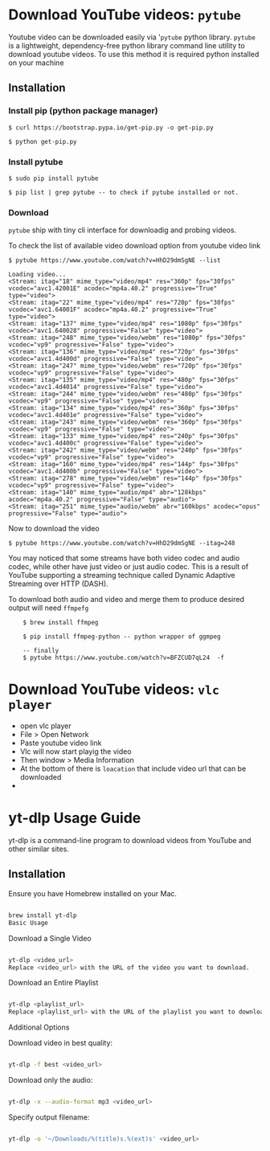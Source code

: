 # Download YouTube videos:  `pytube`

Youtube video can be downloaded easily via '`pytube` python library. `pytube` is a lightweight, dependency-free
python library command line utility to download youtube videos. To use this method it is required 
python installed on your machine

## Installation

### Install pip (python package manager)

    $ curl https://bootstrap.pypa.io/get-pip.py -o get-pip.py
    
    $ python get-pip.py
    
### Install pytube

    $ sudo pip install pytube
    
    $ pip list | grep pytube -- to check if pytube installed or not.
    
    
 ### Download 
 
`pytube` ship with tiny cli interface for downloadig  and probing videos.

To check the list of available video download option from youtube video link 

    $ pytube https://www.youtube.com/watch?v=HhD29dmSgNE --list
    
    
 ```
 Loading video...
<Stream: itag="18" mime_type="video/mp4" res="360p" fps="30fps" vcodec="avc1.42001E" acodec="mp4a.40.2" progressive="True" type="video">
<Stream: itag="22" mime_type="video/mp4" res="720p" fps="30fps" vcodec="avc1.64001F" acodec="mp4a.40.2" progressive="True" type="video">
<Stream: itag="137" mime_type="video/mp4" res="1080p" fps="30fps" vcodec="avc1.640028" progressive="False" type="video">
<Stream: itag="248" mime_type="video/webm" res="1080p" fps="30fps" vcodec="vp9" progressive="False" type="video">
<Stream: itag="136" mime_type="video/mp4" res="720p" fps="30fps" vcodec="avc1.4d400d" progressive="False" type="video">
<Stream: itag="247" mime_type="video/webm" res="720p" fps="30fps" vcodec="vp9" progressive="False" type="video">
<Stream: itag="135" mime_type="video/mp4" res="480p" fps="30fps" vcodec="avc1.4d4014" progressive="False" type="video">
<Stream: itag="244" mime_type="video/webm" res="480p" fps="30fps" vcodec="vp9" progressive="False" type="video">
<Stream: itag="134" mime_type="video/mp4" res="360p" fps="30fps" vcodec="avc1.4d401e" progressive="False" type="video">
<Stream: itag="243" mime_type="video/webm" res="360p" fps="30fps" vcodec="vp9" progressive="False" type="video">
<Stream: itag="133" mime_type="video/mp4" res="240p" fps="30fps" vcodec="avc1.4d400c" progressive="False" type="video">
<Stream: itag="242" mime_type="video/webm" res="240p" fps="30fps" vcodec="vp9" progressive="False" type="video">
<Stream: itag="160" mime_type="video/mp4" res="144p" fps="30fps" vcodec="avc1.4d400b" progressive="False" type="video">
<Stream: itag="278" mime_type="video/webm" res="144p" fps="30fps" vcodec="vp9" progressive="False" type="video">
<Stream: itag="140" mime_type="audio/mp4" abr="128kbps" acodec="mp4a.40.2" progressive="False" type="audio">
<Stream: itag="251" mime_type="audio/webm" abr="160kbps" acodec="opus" progressive="False" type="audio">
 ```
 

Now to download the video 

    $ pytube https://www.youtube.com/watch?v=HhD29dmSgNE --itag=248
    
    
You may noticed that some streams have both video codec and audio codec, while other have just video or just audio codec. 
This is a result of YouTube supporting a streaming technique called Dynamic Adaptive Streaming over HTTP (DASH).  

To download both audio and video  and merge them to produce desired output will need `ffmpefg` 

        $ brew install ffmpeg
        
        $ pip install ffmpeg-python -- python wrapper of ggmpeg
        
        -- finally  
        $ pytube https://www.youtube.com/watch?v=BFZCUD7qL24  -f
        
    
# Download YouTube videos:  `vlc player`

- open vlc player
- File > Open Network
- Paste youtube video link 
- Vlc will now start playig the video 
- Then window > Media Information
- At the bottom of there is `loacation` that include video url that can be downloaded
- 

# yt-dlp Usage Guide

yt-dlp is a command-line program to download videos from YouTube and other similar sites.

## Installation

Ensure you have Homebrew installed on your Mac.

```bash

brew install yt-dlp
Basic Usage
```

Download a Single Video
```bash

yt-dlp <video_url>
Replace <video_url> with the URL of the video you want to download.
```

Download an Entire Playlist
```bash

yt-dlp <playlist_url>
Replace <playlist_url> with the URL of the playlist you want to download.
```

Additional Options

Download video in best quality:

```bash

yt-dlp -f best <video_url>
```

Download only the audio:

```bash

yt-dlp -x --audio-format mp3 <video_url>
```

Specify output filename:

```bash

yt-dlp -o '~/Downloads/%(title)s.%(ext)s' <video_url>
```


